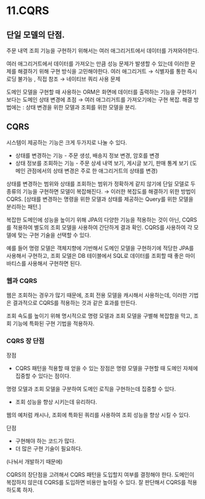 # 11.CQRS

## 단일 모델의 단점.

주문 내역 조희 기능을 구현하기 위해서는 여러 애그리거트에서 데이터를 가져와야한다.

여러 애그리거트에서 데이터를 가져오는 만큼 성능 문제가 발생할 수 있는데 이러한 문제를 해결하기 위해 구현 방식을 고민해야한다.
여러 애그리거트 → 식별자를 통한 즉시로딩 불가능 , 직접 참조 → 네이티브 쿼리 사용 문제

도메인 모델을 구현할 때 사용하는 ORM은 화면에 데이터를 출력하는 기능을 구현하기 보다는 도메인 상태 변경에 초점 → 여러 애그리거트를 가져오기에는 구현 복잡.  해결 방법에는 : 상태 변경을 위한 모델과 조회를 위한 모델을 분리.

## CQRS

시스템이 제공하는 기능은 크게 두가지로 나눌 수 있다.

- 상태를 변경하는 기능 - 주문 생성, 배송지 정보 변경, 암호를 변경
- 상태 정보를 조회하는 기능 - 주문 상세 내역 보기, 게시글 보기, 판매 통계 보기
(도메인 관점에서의 상태 변경은 주로 한 애그리거트의 상태를 변경)

상태를 변경하는 범위와 상태를 조회하는 범위가 정확하게 같지 않기에 단일 모델로 두 종류의 기능을 구현하면 모델이 복잡해진다. → 이러한 복잡도를 해결하기 위한 방법이 CQRS.
[상태를 변경하는 명령을 위한 모델과 상태를 제공하는 Query를 위한 모델을 분리하는 패턴.]

복잡한 도메인에 성능을 높이기 위해 JPA의 다양한 기능을 적용하는 것이 아닌, CQRS를 적용하여 별도의 조회 모델을 사용하여 간단하게 결과 확인. CQRS를 사용하여 각 모델에 맞는 구현 기술을 선택할 수 있다. 

예를 들어 명령 모델은 객체지향에 기반해서 도메인 모델을 구현하기에 적당한 JPA를 사용해서 구현하고, 조회 모델은 DB 테이블에서 SQL로 데이터를 조회할 때 좋은 마이바티스를 사용해서 구현하면 된다.

### 웹과 CQRS

웹은 조회하는 경우가 많기 때문에, 조회 전용 모델을 캐시해서 사용하는데, 이러한 기법은 결과적으로 CQRS를 적용하는 것과 같은 효과를 만든다.

조회 속도를 높이기 위해 명시적으로 명령 모델과 조회 모델을 구별해 복잡함을 막고, 조회 기능에 특화된 구현 기법을 적용하자.

### CQRS 장 단점

장점

- CQRS 패턴을 적용할 때 얻을 수 있는 장점은 명령 모델을 구현할 때 도메인 자체에 집중할 수 있다는 점이다.

명령 모델과 조회 모델을 구분하여 도메인 로직을 구현하는데 집중할 수 있다.

- 조회 성능을 향상 시키는데 유리하다.

웹의 예처럼 캐시나, 조회에 특화된 쿼리를 사용하여 조회 성능을 향상 시킬 수 있다.

단점

- 구현해야 하는 코드가 많다.
- 더 많은 구현 기술이 필요하다.

(나눠서 개발하기 때문에)

CQRS의 장단점을 고려해서 CQRS 패턴을 도입할지 여부를 결정해야 한다. 도메인이 복잡하지 않은데 CQRS를 도입하면 비용만 높아질 수 있다. 잘 판단해서 CQRS를 적용하도록 하자.